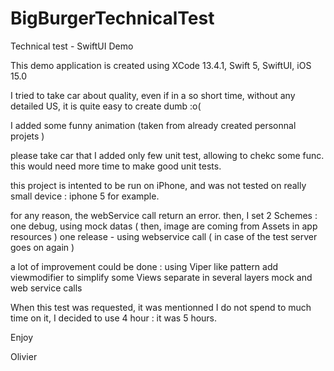 # BigBurgerTechnicalTest
Technical test - SwiftUI Demo

This demo application is created using XCode 13.4.1, Swift 5, SwiftUI, iOS 15.0

I tried to take car about quality, even if in a so short time, without any detailed US, 
it is quite easy to create dumb :o(

I added some funny animation (taken from already created personnal projets )

please take car that I added only few unit test, allowing to chekc some func.
this would need more time to make good unit tests.

this project is intented to be run on iPhone, and was not tested on really small device : iphone 5 for example.

for any reason, the webService call return an error.
then, I set 2 Schemes : 
one debug, using mock datas ( then, image are coming from Assets in app resources )
one release - using webservice call ( in case of the test server goes on again )

a lot of improvement could be done :
using Viper like pattern
add viewmodifier to simplify some Views
separate in several layers mock and web service calls

When this test was requested, it was mentionned I do not spend to much time on it, 
I decided to use 4 hour : it was 5 hours.

Enjoy

Olivier
